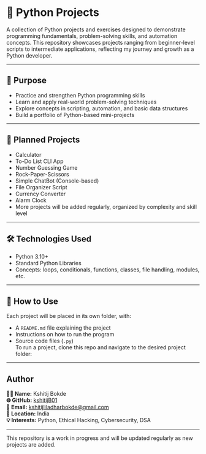 # 🐍 Python Projects

A collection of Python projects and exercises designed to demonstrate programming fundamentals, problem-solving skills, and automation concepts. This repository showcases projects ranging from beginner-level scripts to intermediate applications, reflecting my journey and growth as a Python developer.

---

## 🎯 Purpose

- Practice and strengthen Python programming skills  
- Learn and apply real-world problem-solving techniques  
- Explore concepts in scripting, automation, and basic data structures  
- Build a portfolio of Python-based mini-projects  

---

## 🧩 Planned Projects

- Calculator  
- To-Do List CLI App  
- Number Guessing Game  
- Rock-Paper-Scissors  
- Simple ChatBot (Console-based)  
- File Organizer Script  
- Currency Converter  
- Alarm Clock  
- More projects will be added regularly, organized by complexity and skill level

---

## 🛠️ Technologies Used

- Python 3.10+  
- Standard Python Libraries  
- Concepts: loops, conditionals, functions, classes, file handling, modules, etc.

---

## 🚀 How to Use

Each project will be placed in its own folder, with:
- A `README.md` file explaining the project  
- Instructions on how to run the program  
- Source code files (`.py`)  
To run a project, clone this repo and navigate to the desired project folder:


---

## Author

**👨‍💻 Name:** Kshitij Bokde  
**🌐 GitHub:** [kshitijB01](https://github.com/kshitijB01)  
**📧 Email:** [kshitijliladharbokde@gmail.com](mailto:kshitijliladharbokde@gmail.com)  
**📍 Location:** India  
**💡 Interests:** Python, Ethical Hacking, Cybersecurity, DSA

---

This repository is a work in progress and will be updated regularly as new projects are added.


